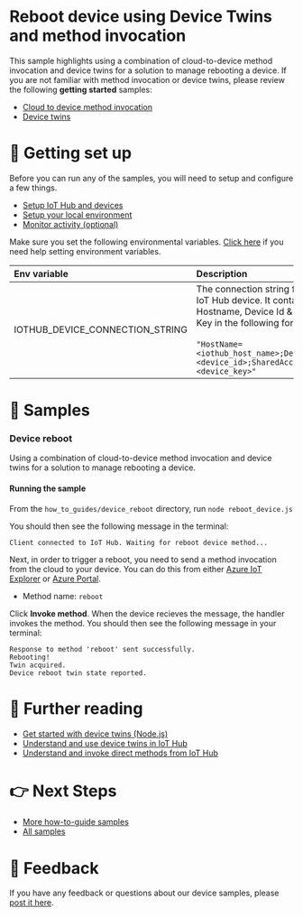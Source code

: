 # Reboot device using Device Twins and method invocation

This sample highlights using a combination of cloud-to-device method invocation and device twins for a solution to manage rebooting a device. If you are not familiar with method invocation or device twins, please review the following **getting started** samples:

- [Cloud to device method invocation](../../getting_started/receive_method_invocation)
- [Device twins](../../getting_started/device_twins)

# 🦉 Getting set up

Before you can run any of the samples, you will need to setup and configure a few things. 

- [Setup IoT Hub and devices](../../../doc/devicesamples/iot-hub-prerequisites.md) 
- [Setup your local environment](../../../doc/devicesamples/dev-environment.md) 
- [Monitor activity (optional)](../../../doc/devicesamples/monitor-iot-hub.md)

Make sure you set the following environmental variables. [Click here](../../../doc/devicesamples/setting-env-variables.md) if you need help setting environment variables.

| Env variable                    | Description                                                                                                                                                                                                         |
| :------------------------------ | :------------------------------------------------------------------------------------------------------------------------------------------------------------------------------------------------------------------ |
| IOTHUB_DEVICE_CONNECTION_STRING | The connection string for your IoT Hub device. It contains the Hostname, Device Id & Device Key in the following format:<br/><br/>`"HostName=<iothub_host_name>;DeviceId=<device_id>;SharedAccessKey=<device_key>"` |

# 🌟 Samples

### Device reboot

Using a combination of cloud-to-device method invocation and device twins for a solution to manage rebooting a device.

#### Running the sample

From the `how_to_guides/device_reboot` directory, run `node reboot_device.js`

You should then see the following message in the terminal:

```text
Client connected to IoT Hub. Waiting for reboot device method...
```

Next, in order to trigger a reboot, you need to send a method invocation from the cloud to your device. You can do this from either [Azure IoT Explorer](../../../doc/devicesamples/send-message-with-iot-explorer.md) or [Azure Portal](../../../doc/devicesamples/send-message-with-azure-portal.md).

- Method name: `reboot`

Click **Invoke method**. When the device recieves the message, the handler invokes the method. You should then see the following message in your terminal:

```text
Response to method 'reboot' sent successfully.
Rebooting!
Twin acquired.
Device reboot twin state reported.
```

# 📖 Further reading

- [Get started with device twins (Node.js)](https://docs.microsoft.com/en-us/azure/iot-hub/iot-hub-node-node-twin-getstarted)
- [Understand and use device twins in IoT Hub](https://docs.microsoft.com/en-us/azure/iot-hub/iot-hub-devguide-device-twins)
- [Understand and invoke direct methods from IoT Hub](https://docs.microsoft.com/en-us/azure/iot-hub/iot-hub-devguide-direct-methods?WT.mc_id=Portal-Microsoft_Azure_IotHub)

# 👉 Next Steps

- [More how-to-guide samples](../../)
- [All samples](../../../device_samples)

# 💬 Feedback

If you have any feedback or questions about our device samples, please [post it here](https://github.com/Azure/azure-iot-sdk-node/discussions/1042).